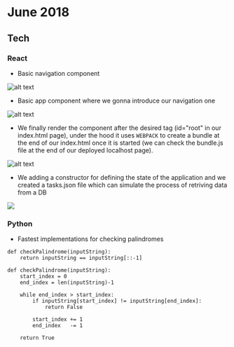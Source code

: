 June 2018
==========

Tech
----


### React

- Basic navigation component

 ![alt text](https://i.imgur.com/BeHmJvX.png)

- Basic app component where we gonna introduce our navigation one

![alt text](https://i.imgur.com/yynMSVl.png)

- We finally render the component after the desired tag (id="root" in our index.html page), under the hood it uses
`WEBPACK` to create a bundle at the end of our index.html once it is started (we can check the bundle.js file at the end
of our deployed localhost page).

![alt text](https://i.imgur.com/MCj4iNH.png)

- We adding a constructor for defining the state of the application and we created a tasks.json file which can simulate the process of retriving data from a DB

![](https://i.imgur.com/7EfHbQ0.png)



### Python

- Fastest implementations for checking palindromes

```
def checkPalindrome(inputString):
    return inputString == inputString[::-1]
```

```
def checkPalindrome(inputString):
    start_index = 0
    end_index = len(inputString)-1
    
    while end_index > start_index:
        if inputString[start_index] != inputString[end_index]:
            return False
        
        start_index += 1
        end_index   -= 1
    
    return True
```

 
 
